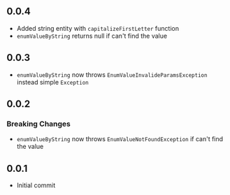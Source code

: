 [comment]: <> (Changelog bum example)
[comment]: <> (## version)
[comment]: <> (### Breaking Changes or ### New Features)
[comment]: <> (* Change description)

## 0.0.4

* Added string entity with `capitalizeFirstLetter` function
* `enumValueByString` returns null if can't find the value

## 0.0.3

* `enumValueByString` now throws `EnumValueInvalideParamsException` instead simple `Exception`

## 0.0.2

### Breaking Changes

* `enumValueByString` now throws `EnumValueNotFoundException` if can't find the value

## 0.0.1

* Initial commit
